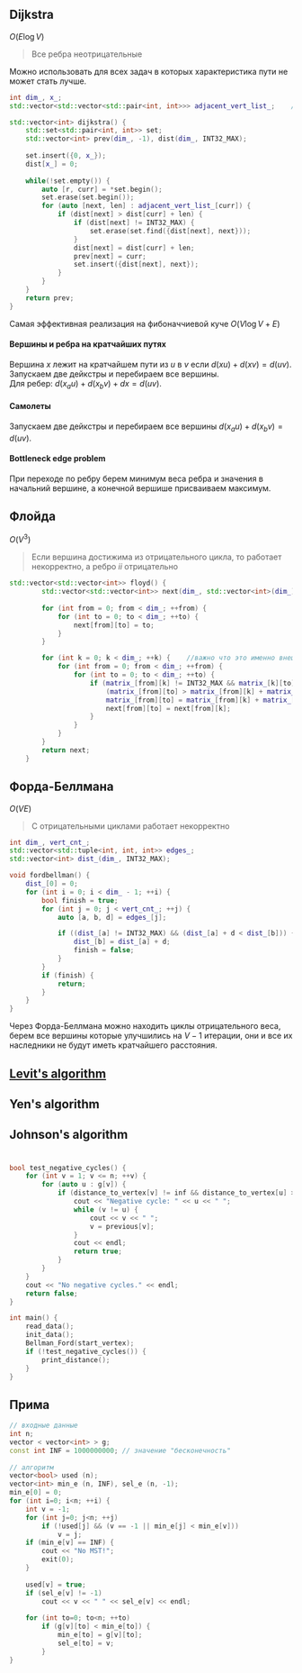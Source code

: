 ## Dijkstra
$O(E\log{V})$
> Все ребра неотрицательные

Можно использовать для всех задач в которых характеристика пути не может стать лучше.

```cpp
int dim_, x_;
std::vector<std::vector<std::pair<int, int>>> adjacent_vert_list_;    //[i] = j, k

std::vector<int> dijkstra() {
    std::set<std::pair<int, int>> set;
    std::vector<int> prev(dim_, -1), dist(dim_, INT32_MAX);
    
    set.insert({0, x_});
    dist[x_] = 0;
    
    while(!set.empty()) {
        auto [r, curr] = *set.begin();
        set.erase(set.begin());
        for (auto [next, len] : adjacent_vert_list_[curr]) {
            if (dist[next] > dist[curr] + len) {
                if (dist[next] != INT32_MAX) {
                    set.erase(set.find({dist[next], next}));
                }
                dist[next] = dist[curr] + len;
                prev[next] = curr;
                set.insert({dist[next], next});
            }
        }
    }
    return prev;
}
```
Самая эффективная реализация на фибоначчиевой куче $O(V\log{V} + E)$

#### Вершины и ребра на кратчайших путях

Вершина $x$ лежит на кратчайшем пути из $u$ в $v$ если $d(xu) + d(xv) = d(uv)$. Запускаем две дейкстры и перебираем все вершины.  
Для ребер: $d(x_au) + d(x_bv) + dx = d(uv)$.

#### Самолеты
Запускаем две дейкстры и перебираем все вершины $d(x_au) + d(x_bv) = d(uv)$.

#### Bottleneck edge problem
При переходе по ребру берем минимум веса ребра и значения в начальний вершине, а конечной вершише присваиваем максимум.

## Флойда
$O(V^3)$
> Если вершина достижима из отрицательного цикла, то работает некорректно, а ребро $ii$ отрицательно

```cpp
std::vector<std::vector<int>> floyd() {
        std::vector<std::vector<int>> next(dim_, std::vector<int>(dim_));    //восстановление пути
        
        for (int from = 0; from < dim_; ++from) {
            for (int to = 0; to < dim_; ++to) {
                next[from][to] = to;
            }
        }

        for (int k = 0; k < dim_; ++k) {    //важно что это именно внешний цикл
            for (int from = 0; from < dim_; ++from) {
                for (int to = 0; to < dim_; ++to) {
                    if (matrix_[from][k] != INT32_MAX && matrix_[k][to] != INT32_MAX &&
                        (matrix_[from][to] > matrix_[from][k] + matrix_[k][to])) {
                        matrix_[from][to] = matrix_[from][k] + matrix_[k][to];
                        next[from][to] = next[from][k];
                    }
                }
            }
        }
        return next;
    }
```

## Форда-Беллмана
$O(VE)$
> С отрицательными циклами работает некорректно  

```cpp
int dim_, vert_cnt_;
std::vector<std::tuple<int, int, int>> edges_;
std::vector<int> dist_(dim_, INT32_MAX);

void fordbellman() {
    dist_[0] = 0;
    for (int i = 0; i < dim_ - 1; ++i) {
        bool finish = true;
        for (int j = 0; j < vert_cnt_; ++j) {
            auto [a, b, d] = edges_[j];

            if ((dist_[a] != INT32_MAX) && (dist_[a] + d < dist_[b])) {
                dist_[b] = dist_[a] + d;
                finish = false;
            }
        }
        if (finish) {
            return;
        }
    }
}
```
Через Форда-Беллмана можно находить циклы отрицательного веса, берем все вершины которые улучшились на $V - 1$ итерации, они и все их наследники не будут иметь кратчайшего расстояния.



## [Levit's algorithm](https://e-maxx.ru/algo/levit_algorithm)

## Yen's algorithm

## Johnson's algorithm

#

```cpp
bool test_negative_cycles() {
    for (int v = 1; v <= n; ++v) {
        for (auto u : g[v]) {
            if (distance_to_vertex[v] != inf && distance_to_vertex[u] > distance_to_vertex[v] + weight[{v, u}]) {
                cout << "Negative cycle: " << u << " ";
                while (v != u) {
                    cout << v << " ";
                    v = previous[v];
                }
                cout << endl;
                return true;
            }
        }
    }
    cout << "No negative cycles." << endl;
    return false;
}

int main() {
    read_data();
    init_data();
    Bellman_Ford(start_vertex);
    if (!test_negative_cycles()) {
        print_distance();
    }
}
```

## Прима
```cpp
// входные данные
int n;
vector < vector<int> > g;
const int INF = 1000000000; // значение "бесконечность"
 
// алгоритм
vector<bool> used (n);
vector<int> min_e (n, INF), sel_e (n, -1);
min_e[0] = 0;
for (int i=0; i<n; ++i) {
	int v = -1;
	for (int j=0; j<n; ++j)
		if (!used[j] && (v == -1 || min_e[j] < min_e[v]))
			v = j;
	if (min_e[v] == INF) {
		cout << "No MST!";
		exit(0);
	}
 
	used[v] = true;
	if (sel_e[v] != -1)
		cout << v << " " << sel_e[v] << endl;
 
	for (int to=0; to<n; ++to)
		if (g[v][to] < min_e[to]) {
			min_e[to] = g[v][to];
			sel_e[to] = v;
		}
}
```
